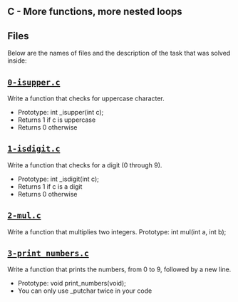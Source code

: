 ## C - More functions, more nested loops

## Files
Below are the names of files and the description of the task that was solved inside:

## [`0-isupper.c`](0-isupper.c)
Write a function that checks for uppercase character.
* Prototype: int _isupper(int c);
* Returns 1 if c is uppercase
* Returns 0 otherwise

## [`1-isdigit.c`](1-isdigit.c)
Write a function that checks for a digit (0 through 9).
* Prototype: int _isdigit(int c);
* Returns 1 if c is a digit
* Returns 0 otherwise

## [`2-mul.c`](2-mul.c)
Write a function that multiplies two integers.
Prototype: int mul(int a, int b);

## [`3-print_numbers.c`](3-print_numbers.c)
Write a function that prints the numbers, from 0 to 9, followed by a new line.
* Prototype: void print_numbers(void);
* You can only use _putchar twice in your code
